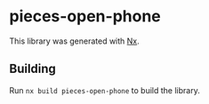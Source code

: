 # pieces-open-phone

This library was generated with [Nx](https://nx.dev).

## Building

Run `nx build pieces-open-phone` to build the library.
